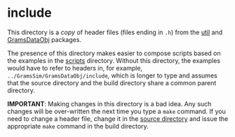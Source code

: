# include

This directory is a _copy_ of header files (files ending in `.h`) from
the [util](../util) and [GramsDataObj](../GramsDataObj) packages.

The presence of this directory makes easier to compose scripts based
on the examples in the [scripts](../scripts) directory. Without this
directory, the examples would have to refer to headers in, for
example, `../GramsSim/GramsDataObj/include`, which is longer to type
and assumes that the source directory and the build directory share a
common parent directory.

**IMPORTANT**: Making changes in this directory is a bad idea. Any
such changes will be over-written the next time you type a `make`
command. If you need to change a header file, change it in the [source
directory](../GramsSim) and issue the appropriate `make` command in
the build directory.

